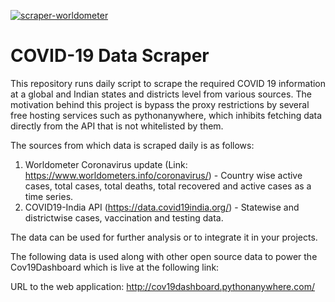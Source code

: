 [![scraper-worldometer](https://github.com/kevin-scaria/WorldometerCOVIDTableScraper/actions/workflows/scraperWorldometer.yml/badge.svg)](https://github.com/kevin-scaria/WorldometerCOVIDTableScraper/actions/workflows/scraperWorldometer.yml)

# COVID-19 Data Scraper

This repository runs daily script to scrape the required COVID 19 information at a global and Indian states and districts level from various sources. The motivation behind this project is bypass the proxy restrictions by several free hosting services such as pythonanywhere, which inhibits fetching data directly from the API that is not whitelisted by them.

The sources from which data is scraped daily is as follows:
1) Worldometer Coronavirus update (Link: https://www.worldometers.info/coronavirus/) - Country wise active cases, total cases, total deaths, total recovered and active cases as a time series. 
2) COVID19-India API (https://data.covid19india.org/) - Statewise and districtwise cases, vaccination and testing data.

The data can be used for further analysis or to integrate it in your projects.

The following data is used along with other open source data to power the Cov19Dashboard which is live at the following link:

URL to the web application: http://cov19dashboard.pythonanywhere.com/
